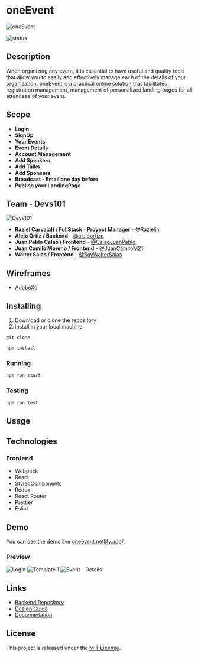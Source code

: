 # oneEvent

![oneEvent](https://user-images.githubusercontent.com/8493442/91677131-7648c380-eb07-11ea-9907-79c7aa846dac.png)

![status](https://img.shields.io/badge/STATUS-In%20Progress-yellow)


## Description
When organizing any event, it is essential to have useful and quality tools that allow you to easily and effectively manage each of the details of your organization. oneEvent is a practical online solution that facilitates registration management, management of personalized landing pages for all attendees of your event.


## Scope
- **Login**
- **SignUp**
- **Your Events**
- **Event Details**
- **Account Management**
- **Add Speakers**
- **Add Talks**
- **Add Sponsors**
- **Broadcast - Email one day before**
- **Publish your LandingPage**


## Team - Devs101
![Devs101](https://user-images.githubusercontent.com/8493442/91677134-78128700-eb07-11ea-9653-9fb64adf5f8a.png)
- **Raziel Carvajal)  /  FullStack - Proyect Manager**  - [@Razielini](https://twitter.com/Razielini)
- **Alejo Ortiz  /  Backend**  - [@alejoortizd](https://twitter.com/alejoortizd)
- **Juan Pablo Calao  /  Frontend**  - [@CalaoJuanPablo](https://twitter.com/CalaoJuanPablo)
- **Juan Camilo Moreno  /  Frontend**  - [@JuanCamiloM21](https://twitter.com/JuanCamiloM21)
- **Walter Salas  /  Frontend**  - [@SoyWalterSalas](https://twitter.com/SoyWalterSalas)



## Wireframes

- [AdobeXd](https://xd.adobe.com/view/e955008a-2a0c-42c1-a1b1-c6f05a68f595-bc06/)


## Installing

1. Download or clone the repository
2. install in your local machine

```jsx
git clone
```
```jsx
npm install
```

### Running
```jsx
npm run start
```

### Testing
```jsx
npm run test
```

## Usage


## Technologies

### Frontend
- Webpack
- React
- StyledComponents
- Redux
- React Router
- Prettier
- Eslint

## Demo
You can see the demo live [oneevent.netlify.app/]().

### Preview
![Login](https://user-images.githubusercontent.com/8493442/91676032-13096200-eb04-11ea-91b0-44992b340bd0.png)
![Template 1](https://user-images.githubusercontent.com/8493442/91676036-17357f80-eb04-11ea-8daa-c9a8a8a6be83.png)
![Event - Details](https://user-images.githubusercontent.com/8493442/91676052-26b4c880-eb04-11ea-9bca-6e8fefc486b7.png)


## Links

- [Backend Repository](https://github.com/Devs-101/backend.git)
- [Design Guide](https://xd.adobe.com/view/e955008a-2a0c-42c1-a1b1-c6f05a68f595-bc06/)
- [Documentation](https://www.notion.so/Devs-101-db477bd1b09741e9885381025d681ad4)


## License

This project is released under the [MIT License](https://opensource.org/licenses/MIT).
